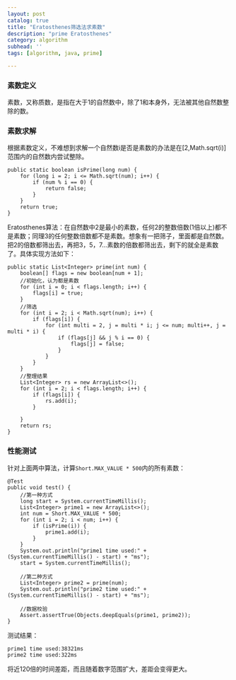 ```yaml
---
layout: post
catalog: true
title: "Eratosthenes筛选法求素数"
description: "prime Eratosthenes"
category: algorithm
subhead: ''
tags: [algorithm, java, prime]

---
```



### 素数定义

素数，又称质数，是指在大于1的自然数中，除了1和本身外，无法被其他自然数整除的数。

### 素数求解

根据素数定义，不难想到求解一个自然数i是否是素数的办法是在[2,Math.sqrt(i)]范围内的自然数内尝试整除。


    public static boolean isPrime(long num) {
        for (long i = 2; i <= Math.sqrt(num); i++) {
            if (num % i == 0) {
                return false;
            }
        }
        return true;
    }

Eratosthenes算法：在自然数中2是最小的素数，任何2的整数倍数(1倍以上)都不是素数；同理3的任何整数倍数都不是素数。想象有一把筛子，里面都是自然数。把2的倍数都筛出去，再把3，5，7...素数的倍数都筛出去，剩下的就全是素数了。具体实现方法如下：

    public static List<Integer> prime(int num) {
        boolean[] flags = new boolean[num + 1];
        //初始化，认为都是素数
        for (int i = 0; i < flags.length; i++) {
            flags[i] = true;
        }
        //筛选
        for (int i = 2; i < Math.sqrt(num); i++) {
            if (flags[i]) {
                for (int multi = 2, j = multi * i; j <= num; multi++, j = multi * i) {
                    if (flags[j] && j % i == 0) {
                        flags[j] = false;
                    }
                }
            }
        }
        //整理结果
        List<Integer> rs = new ArrayList<>();
        for (int i = 2; i < flags.length; i++) {
            if (flags[i]) {
                rs.add(i);
            }

        }
        return rs;
    }
    
### 性能测试

针对上面两中算法，计算`Short.MAX_VALUE * 500`内的所有素数：


    @Test
    public void test() {
        //第一种方式
        long start = System.currentTimeMillis();
        List<Integer> prime1 = new ArrayList<>();
        int num = Short.MAX_VALUE * 500;
        for (int i = 2; i < num; i++) {
            if (isPrime(i)) {
                prime1.add(i);
            }
        }
        System.out.println("prime1 time used:" + (System.currentTimeMillis() - start) + "ms");
        start = System.currentTimeMillis();

        //第二种方式
        List<Integer> prime2 = prime(num);
        System.out.println("prime2 time used:" + (System.currentTimeMillis() - start) + "ms");

        //数据校验
        Assert.assertTrue(Objects.deepEquals(prime1, prime2));
    }
    
测试结果：

    prime1 time used:38321ms
    prime2 time used:322ms   
       
将近120倍的时间差距，而且随着数字范围扩大，差距会变得更大。


